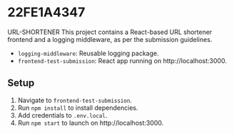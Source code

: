 # 22FE1A4347
URL-SHORTENER
This project contains a React-based URL shortener frontend and a logging middleware, as per the submission guidelines.
- `logging-middleware`: Reusable logging package.
- `frontend-test-submission`: React app running on http://localhost:3000.

## Setup
1. Navigate to `frontend-test-submission`.
2. Run `npm install` to install dependencies.
3. Add credentials to `.env.local`.
4. Run `npm start` to launch on http://localhost:3000.
